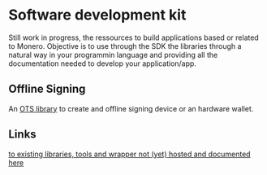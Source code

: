 # Software development kit

Still work in progress, the ressources to build applications based or related to Monero. Objective is
to use through the SDK the libraries through a natural way in your programmin language and providing all
the documentation needed to develop your application/app.

## Offline Signing
An [OTS library](ots/index.md) to create and offline signing device or an hardware wallet.

## Links
[to existing libraries, tools and wrapper not (yet) hosted and documented here](links.md)

